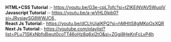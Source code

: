 <b>HTML+CSS Tutorial</b> :- https://youtu.be/G3e-cpL7ofc?si=tZlKEjNVAV5WuolV
<br>
<b>Javascript Tutorial</b> :- https://youtu.be/a-wVHL0lpb0?si=JRvsiaySG8WWJC6_
<br>
<b>React Js Tutorial</b>:- https://youtu.be/dCLhUialKPQ?si=hMHItS8gMKpOxXQR
<br>
<b>Next Js Tutorial</b>:- https://youtube.com/playlist?list=PLu71SKxNbfoBwut0coTT46oHz8q6xl2tO&si=ZGgi8HeKnFcLvP4h
